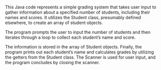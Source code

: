 This Java code represents a simple grading system that takes user input to gather information about a specified number of students, including their names and scores. It utilizes the Student class, presumably defined elsewhere, to create an array of student objects.

The program prompts the user to input the number of students and then iterates through a loop to collect each student’s name and score. 

The information is stored in the array of Student objects. Finally, the program prints out each student’s name and calculates grades by utilizing the getters from the Student class. The Scanner is used for user input, and the program concludes by closing the scanner.
